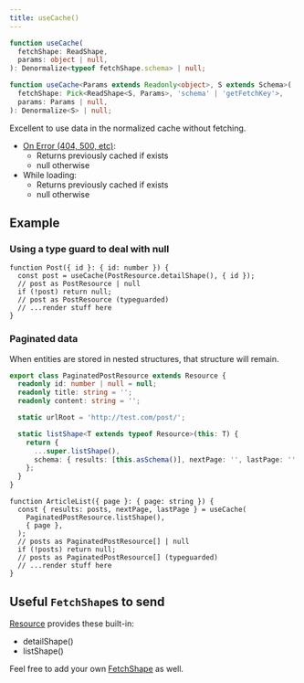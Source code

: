 ```yaml
---
title: useCache()
---
```


<!--DOCUSAURUS_CODE_TABS-->
<!--Type-->

```typescript
function useCache(
  fetchShape: ReadShape,
  params: object | null,
): Denormalize<typeof fetchShape.schema> | null;
```

<!--With Generics-->

```typescript
function useCache<Params extends Readonly<object>, S extends Schema>(
  fetchShape: Pick<ReadShape<S, Params>, 'schema' | 'getFetchKey'>,
  params: Params | null,
): Denormalize<S> | null;
```

<!--END_DOCUSAURUS_CODE_TABS-->

Excellent to use data in the normalized cache without fetching.

- [On Error (404, 500, etc)](https://www.restapitutorial.com/httpstatuscodes.html):
  - Returns previously cached if exists
  - null otherwise
- While loading:
  - Returns previously cached if exists
  - null otherwise

## Example

### Using a type guard to deal with null

```tsx
function Post({ id }: { id: number }) {
  const post = useCache(PostResource.detailShape(), { id });
  // post as PostResource | null
  if (!post) return null;
  // post as PostResource (typeguarded)
  // ...render stuff here
}
```

### Paginated data

When entities are stored in nested structures, that structure will remain.

```typescript
export class PaginatedPostResource extends Resource {
  readonly id: number | null = null;
  readonly title: string = '';
  readonly content: string = '';

  static urlRoot = 'http://test.com/post/';

  static listShape<T extends typeof Resource>(this: T) {
    return {
      ...super.listShape(),
      schema: { results: [this.asSchema()], nextPage: '', lastPage: '' },
    };
  }
}
```

```tsx
function ArticleList({ page }: { page: string }) {
  const { results: posts, nextPage, lastPage } = useCache(
    PaginatedPostResource.listShape(),
    { page },
  );
  // posts as PaginatedPostResource[] | null
  if (!posts) return null;
  // posts as PaginatedPostResource[] (typeguarded)
  // ...render stuff here
}
```

## Useful `FetchShape`s to send

[Resource](./Resource.md#provided-and-overridable-methods) provides these built-in:

- detailShape()
- listShape()

Feel free to add your own [FetchShape](./FetchShape.md) as well.
